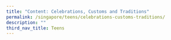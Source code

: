 ```yaml
---
title: "Content: Celebrations, Customs and Traditions"
permalink: /singapore/teens/celebrations-customs-traditions/
description: ""
third_nav_title: Teens
---
```

